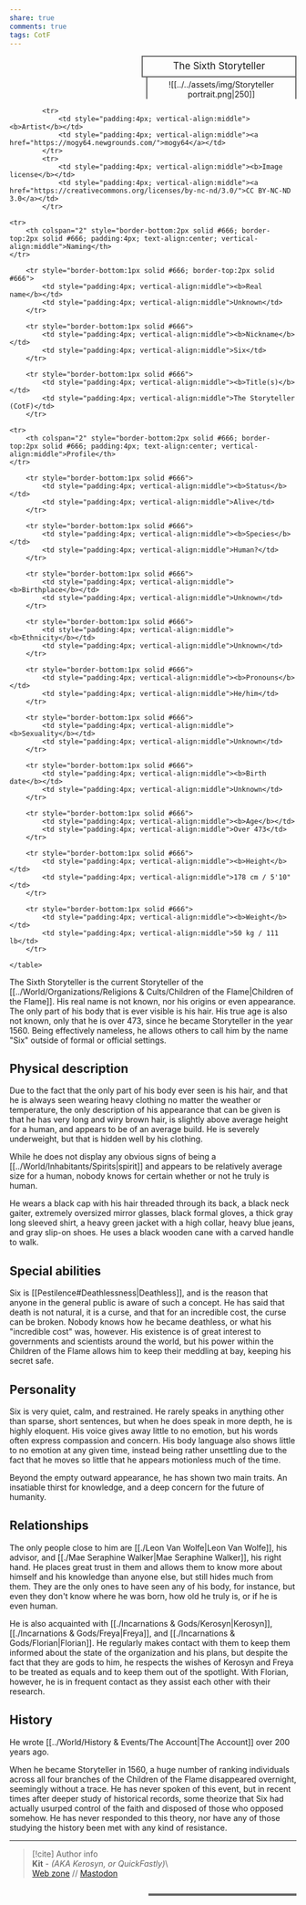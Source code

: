```yaml
---  
share: true  
comments: true  
tags: CotF  
---  
```

<div>  
  <span style="float:right; width:260px; margin-left:14px; border:2px solid #666; line-height:1.5; font-size:larger; text-align:center; padding:4px">The Sixth Storyteller</span>  
  </div>  
  
  <span style="float:right; clear:right; width:260px; margin-left:14px; border-left:2px solid #666; border-right:2px solid #666; border-collapse:collapse; text-align:center; padding-top:4px">![[../../assets/img/Storyteller portrait.png|250]]</span>  
  
  <div class="" style="float:right; clear:right">  
    <table class="" style="float:right; clear:right; width:260px; margin-left:14px; margin-bottom:7px; border:2px solid #666; border-collapse:collapse; line-height:1.5; font-size:small">  
			  
			<tr>  
				<td style="padding:4px; vertical-align:middle"><b>Artist</b></td>  
				<td style="padding:4px; vertical-align:middle"><a href="https://mogy64.newgrounds.com/">mogy64</a></td>  
			</tr>  
			<tr>  
				<td style="padding:4px; vertical-align:middle"><b>Image license</b></td>  
				<td style="padding:4px; vertical-align:middle"><a href="https://creativecommons.org/licenses/by-nc-nd/3.0/">CC BY-NC-ND 3.0</a></td>  
			</tr>  
		  
	<tr>  
		<th colspan="2" style="border-bottom:2px solid #666; border-top:2px solid #666; padding:4px; text-align:center; vertical-align:middle">Naming</th>  
	</tr>  
			  
		<tr style="border-bottom:1px solid #666; border-top:2px solid #666">  
			<td style="padding:4px; vertical-align:middle"><b>Real name</b></td>  
			<td style="padding:4px; vertical-align:middle">Unknown</td>  
		</tr>  
	  
		<tr style="border-bottom:1px solid #666">  
			<td style="padding:4px; vertical-align:middle"><b>Nickname</b></td>  
			<td style="padding:4px; vertical-align:middle">Six</td>  
		</tr>  
	  
		<tr style="border-bottom:1px solid #666">  
			<td style="padding:4px; vertical-align:middle"><b>Title(s)</b></td>  
			<td style="padding:4px; vertical-align:middle">The Storyteller (CotF)</td>  
		</tr>  
	  
	<tr>  
		<th colspan="2" style="border-bottom:2px solid #666; border-top:2px solid #666; padding:4px; text-align:center; vertical-align:middle">Profile</th>  
	</tr>  
		  
		<tr style="border-bottom:1px solid #666">  
			<td style="padding:4px; vertical-align:middle"><b>Status</b></td>  
			<td style="padding:4px; vertical-align:middle">Alive</td>  
		</tr>  
	  
		<tr style="border-bottom:1px solid #666">  
			<td style="padding:4px; vertical-align:middle"><b>Species</b></td>  
			<td style="padding:4px; vertical-align:middle">Human?</td>  
		</tr>  
	  
		<tr style="border-bottom:1px solid #666">  
			<td style="padding:4px; vertical-align:middle"><b>Birthplace</b></td>  
			<td style="padding:4px; vertical-align:middle">Unknown</td>  
		</tr>  
	  
		<tr style="border-bottom:1px solid #666">  
			<td style="padding:4px; vertical-align:middle"><b>Ethnicity</b></td>  
			<td style="padding:4px; vertical-align:middle">Unknown</td>  
		</tr>	  
	  
		<tr style="border-bottom:1px solid #666">  
			<td style="padding:4px; vertical-align:middle"><b>Pronouns</b></td>  
			<td style="padding:4px; vertical-align:middle">He/him</td>  
		</tr>  
	  
		<tr style="border-bottom:1px solid #666">  
			<td style="padding:4px; vertical-align:middle"><b>Sexuality</b></td>  
			<td style="padding:4px; vertical-align:middle">Unknown</td>  
		</tr>  
	  
		<tr style="border-bottom:1px solid #666">  
			<td style="padding:4px; vertical-align:middle"><b>Birth date</b></td>  
			<td style="padding:4px; vertical-align:middle">Unknown</td>  
		</tr>  
	  
		<tr style="border-bottom:1px solid #666">  
			<td style="padding:4px; vertical-align:middle"><b>Age</b></td>  
			<td style="padding:4px; vertical-align:middle">Over 473</td>  
		</tr>  
	  
		<tr style="border-bottom:1px solid #666">  
			<td style="padding:4px; vertical-align:middle"><b>Height</b></td>  
			<td style="padding:4px; vertical-align:middle">178 cm / 5'10"</td>  
		</tr>  
	  
		<tr style="border-bottom:1px solid #666">  
			<td style="padding:4px; vertical-align:middle"><b>Weight</b></td>  
			<td style="padding:4px; vertical-align:middle">50 kg / 111 lb</td>  
		</tr>  
	  
    </table>  
  </div>  
  
The Sixth Storyteller is the current Storyteller of the [[../World/Organizations/Religions & Cults/Children of the Flame|Children of the Flame]]. His real name is not known, nor his origins or even appearance. The only part of his body that is ever visible is his hair. His true age is also not known, only that he is over 473, since he became Storyteller in the year 1560. Being effectively nameless, he allows others to call him by the name "Six" outside of formal or official settings.  
  
## Physical description  
  
Due to the fact that the only part of his body ever seen is his hair, and that he is always seen wearing heavy clothing no matter the weather or temperature, the only description of his appearance that can be given is that he has very long and wiry brown hair, is slightly above average height for a human, and appears to be of an average build. He is severely underweight, but that is hidden well by his clothing.  
  
While he does not display any obvious signs of being a [[../World/Inhabitants/Spirits|spirit]] and appears to be relatively average size for a human, nobody knows for certain whether or not he truly is human.  
  
He wears a black cap with his hair threaded through its back, a black neck gaiter, extremely oversized mirror glasses, black formal gloves, a thick gray long sleeved shirt, a heavy green jacket with a high collar, heavy blue jeans, and gray slip-on shoes. He uses a black wooden cane with a carved handle to walk.  
  
## Special abilities  
  
Six is [[Pestilence#Deathlessness|Deathless]], and is the reason that anyone in the general public is aware of such a concept. He has said that death is not natural, it is a curse, and that for an incredible cost, the curse can be broken. Nobody knows how he became deathless, or what his "incredible cost" was, however. His existence is of great interest to governments and scientists around the world, but his power within the Children of the Flame allows him to keep their meddling at bay, keeping his secret safe.  
  
## Personality  
  
Six is very quiet, calm, and restrained. He rarely speaks in anything other than sparse, short sentences, but when he does speak in more depth, he is highly eloquent. His voice gives away little to no emotion, but his words often express compassion and concern. His body language also shows little to no emotion at any given time, instead being rather unsettling due to the fact that he moves so little that he appears motionless much of the time.  
  
Beyond the empty outward appearance, he has shown two main traits. An insatiable thirst for knowledge, and a deep concern for the future of humanity.  
  
## Relationships  
  
The only people close to him are [[./Leon Van Wolfe|Leon Van Wolfe]], his advisor, and [[./Mae Seraphine Walker|Mae Seraphine Walker]], his right hand. He places great trust in them and allows them to know more about himself and his knowledge than anyone else, but still hides much from them. They are the only ones to have seen any of his body, for instance, but even they don't know where he was born, how old he truly is, or if he is even human.  
  
He is also acquainted with [[./Incarnations & Gods/Kerosyn|Kerosyn]], [[./Incarnations & Gods/Freya|Freya]], and [[./Incarnations & Gods/Florian|Florian]]. He regularly makes contact with them to keep them informed about the state of the organization and his plans, but despite the fact that they are gods to him, he respects the wishes of Kerosyn and Freya to be treated as equals and to keep them out of the spotlight. With Florian, however, he is in frequent contact as they assist each other with their research.  
  
## History  
  
He wrote [[../World/History & Events/The Account|The Account]] over 200 years ago.  
  
When he became Storyteller in 1560, a huge number of ranking individuals across all four branches of the Children of the Flame disappeared overnight, seemingly without a trace. He has never spoken of this event, but in recent times after deeper study of historical records, some theorize that Six had actually usurped control of the faith and disposed of those who opposed somehow. He has never responded to this theory, nor have any of those studying the history been met with any kind of resistance.  
  
-----  
> [!cite] Author info  
> **Kit** - *(AKA Kerosyn, or QuickFastly)*\  
> [Web zone](https://kitabe.link) // [Mastodon](https://social.tripulse.net/@kit)